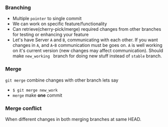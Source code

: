 ### Branching
- Multiple `pointer` to single commit
- We can work on specific feature/functionality 
- Can retrieve(cherry-pick/merge) required changes from other branches for testing or enhancing your feature
- Let's have Server `A` and `B`, communicating with each other. If you want changes in `A`, and `A`-`B` communication must be goes on. `A` is well working on it's current version (new changes may affect communication). Should make ```new_working ``` branch for doing new stuff instead of ```stable``` branch. 

### Merge
```git merge``` combine changes with other branch lets say
- ```$ git merge new_work```
- ```merge``` make **one** commit

### Merge conflict
When different changes in both merging branches at same HEAD.
